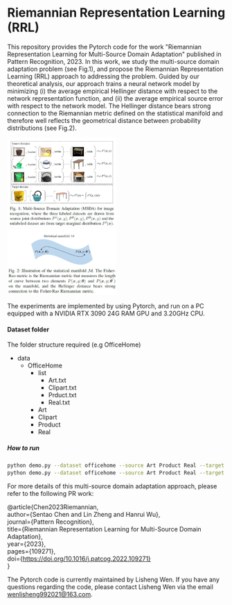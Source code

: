# Riemannian Representation Learning (RRL)


This repository provides the Pytorch code for the work "Riemannian Representation Learning for Multi-Source Domain Adaptation" published in Pattern Recognition, 2023. In this work, we study the multi-source domain adaptation problem (see Fig.1), and propose the Riemannian Representation Learning (RRL) approach to addressing the problem. Guided by our theoretical analysis, our approach trains a neural network model by minimizing (i) the average empirical Hellinger distance with respect to the network representation function, and (ii) the average empirical source error with respect to the network model. The Hellinger distance bears strong connection to the Riemannian metric defined on the statistical manifold and therefore well reflects the geometrical distance between probability distributions (see Fig.2).

<img src="Problem.jpg" width="50%">

<img src="Manifold.jpg" width="50%">

The experiments are implemented by using Pytorch, and run on a PC equipped with a NVIDIA RTX 3090 24G RAM GPU and 3.20GHz CPU.

#### Dataset folder
The folder structure required (e.g OfficeHome)
- data
  - OfficeHome
    - list
      - Art.txt
      - Clipart.txt
      - Prduct.txt
      - Real.txt
    - Art
    - Clipart
    - Product
    - Real


##### How to run

```bash
python demo.py --dataset officehome --source Art Product Real --target Clipart --phase pretrain --gpu 0 --net resnet --presteep 20000 --message "Riemannian Representation Learning" --lr 0.01 --lr_mult 0.1 0.1 1 1 
python demo.py --dataset officehome --source Art Product Real --target Clipart --phase train --gpu 0 --net resnet --steps 200000 --start_update_step 2000 --update_interval 2000 --message "Riemannian Representation Learning" --patience 45 --lr 0.01 --lr_mult 0.1 0.1 1 1 
```


For more details of this multi-source domain adaptation approach,  please refer to the following PR work: 

@article{Chen2023Riemannian,  
  author={Sentao Chen and Lin Zheng and Hanrui Wu},  
  journal={Pattern Recognition},   
  title={Riemannian Representation Learning for Multi-Source Domain Adaptation},   
  year={2023},   
  pages={109271},  
  doi={https://doi.org/10.1016/j.patcog.2022.109271}  
  }
  
The Pytorch code is currently maintained by Lisheng Wen. If you have any questions regarding the code, please contact Lisheng Wen via the email wenlisheng992021@163.com.
